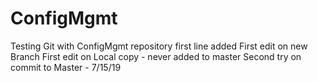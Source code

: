 # ConfigMgmt
Testing Git with ConfigMgmt repository
first line added
First edit on new Branch
First edit on Local copy - never added to master
Second try on commit to Master - 7/15/19 